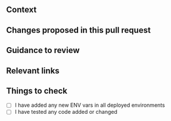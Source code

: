 ## Context

<!-- Why are you making this change? What might surprise someone about it? -->

## Changes proposed in this pull request

<!-- If there are UI changes, please include Before and After screenshots. -->

## Guidance to review

<!-- How could someone else check this work? Which parts do you want more feedback on? -->

## Relevant links


## Things to check

- [ ] I have added any new ENV vars in all deployed environments
- [ ] I have tested any code added or changed
